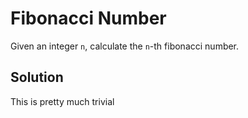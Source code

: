 # Fibonacci Number

Given an integer `n`, calculate the `n`-th fibonacci number.

## Solution

This is pretty much trivial
